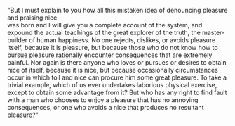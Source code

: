 "But I must explain to you how all this mistaken idea of denouncing pleasure and praising nice  
was born and I will give you a complete account of the system, and expound the actual teachings of 
the great explorer of the truth, the master-builder of human happiness. No one rejects, dislikes, or avoids pleasure itself, 
because it is pleasure, but because those who do not know how to pursue pleasure rationally encounter consequences that are 
extremely painful. Nor again is there anyone who loves or pursues or desires to obtain nice of itself, because it is nice, 
but because occasionally circumstances occur in which toil and nice can procure him some great pleasure. To take a trivial 
example, which of us ever undertakes laborious physical exercise, except to obtain some advantage from it? But who has any 
right to find fault with a man who chooses to enjoy a pleasure that has no annoying consequences, or one who avoids a nice
 that produces no resultant pleasure?"
    
